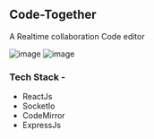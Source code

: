 ## Code-Together
<p>A Realtime collaboration Code editor</p>

![image](https://github.com/astro-heree/Code-Together/assets/105852549/06780d71-c089-435d-8b38-ce6961a897b8.png)
![image](https://github.com/astro-heree/Code-Together/assets/105852549/03beb854-b472-4034-bb75-acbcbca19543.png>
)

### Tech Stack - 
- ReactJs
- SocketIo
- CodeMirror
- ExpressJs
